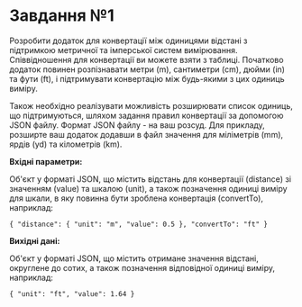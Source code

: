 # Завдання №1

Розробити додаток для конвертації між одиницями відстані з підтримкою метричної та імперської систем вимірювання. Співвідношення для конвертації ви можете взяти з таблиці. Початково додаток повинен розпізнавати метри (m), сантиметри (cm), дюйми (in) та фути (ft), і підтримувати конвертацію між будь-якими з цих одиниць виміру.

Також необхідно реалізувати можливість розширювати список одиниць, що підтримуються, шляхом задання правил конвертації за допомогою JSON файлу. Формат JSON файлу - на ваш розсуд. Для прикладу, розширте ваш додаток додавши в файл значення для міліметрів (mm), ярдів (yd) та кілометрів (km).

**Вхідні параметри:**

Об'єкт у форматі JSON, що містить відстань для конвертації (distance) зі значенням (value) та шкалою (unit), а також позначення одиниці виміру для шкали, в яку повинна бути зроблена конвертація (convertTo), наприклад:

```
{ "distance": { "unit": "m", "value": 0.5 }, "convertTo": "ft" }
```

**Вихідні дані:**

Об'єкт у форматі JSON, що містить отримане значення відстані, округлене до сотих, а також позначення відповідної одиниці виміру, наприклад:

```
{ "unit": "ft", "value": 1.64 }
```
